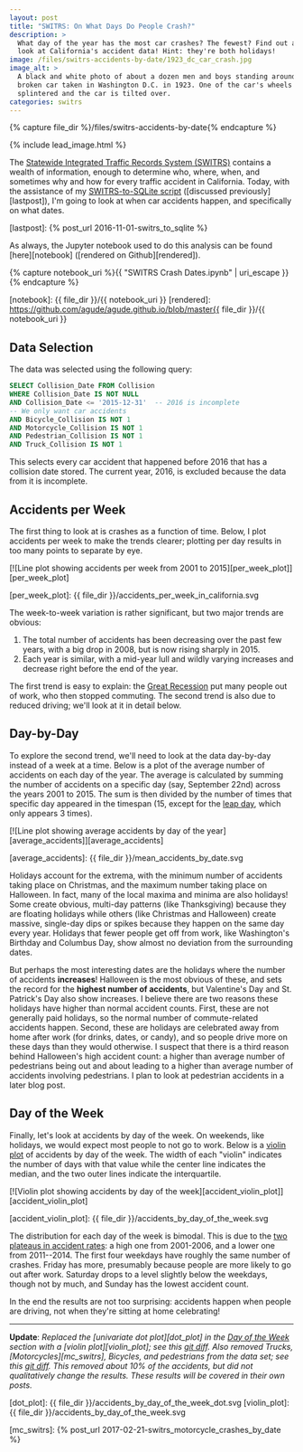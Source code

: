 ```yaml
---
layout: post
title: "SWITRS: On What Days Do People Crash?"
description: >
  What day of the year has the most car crashes? The fewest? Find out as I
  look at California's accident data! Hint: they're both holidays!
image: /files/switrs-accidents-by-date/1923_dc_car_crash.jpg
image_alt: >
  A black and white photo of about a dozen men and boys standing around a
  broken car taken in Washington D.C. in 1923. One of the car's wheels has
  splintered and the car is tilted over.
categories: switrs
---
```


{% capture file_dir %}/files/switrs-accidents-by-date{% endcapture %}

{% include lead_image.html %}

The [Statewide Integrated Traffic Records System (SWITRS)][switrs] contains a
wealth of information, enough to determine who, where, when, and sometimes why
and how for every traffic accident in California. Today, with the assistance
of my [SWITRS-to-SQLite script][s2s] ([discussed previously][lastpost]), I'm
going to look at when car accidents happen, and specifically on what dates.

[switrs]: http://iswitrs.chp.ca.gov/Reports/jsp/userLogin.jsp
[s2s]: https://github.com/agude/SWITRS-to-SQLite
[lastpost]: {% post_url 2016-11-01-switrs_to_sqlite %}

As always, the Jupyter notebook used to do this analysis can be found
[here][notebook] ([rendered on Github][rendered]).

{% capture notebook_uri %}{{ "SWITRS Crash Dates.ipynb" | uri_escape }}{% endcapture %}

[notebook]: {{ file_dir }}/{{ notebook_uri }}
[rendered]: https://github.com/agude/agude.github.io/blob/master{{ file_dir }}/{{ notebook_uri }}

## Data Selection

The data was selected using the following query:

```sql
SELECT Collision_Date FROM Collision
WHERE Collision_Date IS NOT NULL
AND Collision_Date <= '2015-12-31'  -- 2016 is incomplete
-- We only want car accidents
AND Bicycle_Collision IS NOT 1
AND Motorcycle_Collision IS NOT 1
AND Pedestrian_Collision IS NOT 1
AND Truck_Collision IS NOT 1

```

This selects every car accident that happened before 2016 that has a collision
date stored. The current year, 2016, is excluded because the data from it is
incomplete.

## Accidents per Week

The first thing to look at is crashes as a function of time. Below, I plot
accidents per week to make the trends clearer; plotting per day results in too
many points to separate by eye.

[![Line plot showing accidents per week from 2001 to
2015][per_week_plot]][per_week_plot]

[per_week_plot]: {{ file_dir }}/accidents_per_week_in_california.svg

The week-to-week variation is rather significant, but two major trends are
obvious:

1. The total number of accidents has been decreasing over the past few years,
   with a big drop in 2008, but is now rising sharply in 2015.
2. Each year is similar, with a mid-year lull and wildly varying
   increases and decrease right before the end of the year.

The first trend is easy to explain: the [Great Recession][gr] put many people
out of work, who then stopped commuting. The second trend is also due to
reduced driving; we'll look at it in detail below.

[gr]: https://en.wikipedia.org/wiki/Great_Recession

## Day-by-Day

To explore the second trend, we'll need to look at the data day-by-day instead
of a week at a time. Below is a plot of the average number of accidents on
each day of the year. The average is calculated by summing the number of
accidents on a specific day (say, September 22nd) across the years 2001 to
2015\. The sum is then divided by the number of times that specific day
appeared in the timespan (15, except for the [leap day][leapday], which only
appears 3 times).

[leapday]: https://en.wikipedia.org/wiki/February_29

[![Line plot showing average accidents by day of the
year][average_accidents]][average_accidents]

[average_accidents]: {{ file_dir }}/mean_accidents_by_date.svg

Holidays account for the extrema, with the minimum number of accidents taking
place on Christmas, and the maximum number taking place on Halloween. In fact,
many of the local maxima and minima are also holidays! Some create obvious,
multi-day patterns (like Thanksgiving) because they are floating holidays
while others (like Christmas and Halloween) create massive, single-day dips or
spikes because they happen on the same day every year. Holidays that fewer
people get off from work, like Washington's Birthday and Columbus Day, show
almost no deviation from the surrounding dates.

But perhaps the most interesting dates are the holidays where the number of
accidents **increases**! Halloween is the most obvious of these, and sets the
record for the **highest number of accidents**, but Valentine's Day and St.
Patrick's Day also show increases. I believe there are two reasons these
holidays have higher than normal accident counts. First, these are not
generally paid holidays, so the normal number of commute-related accidents
happen. Second, these are holidays are celebrated away from home after work
(for drinks, dates, or candy), and so people drive more on these days than
they would otherwise. I suspect that there is a third reason behind
Halloween's high accident count: a higher than average number of pedestrians
being out and about leading to a higher than average number of accidents
involving pedestrians. I plan to look at pedestrian accidents in a later blog
post.

## Day of the Week

Finally, let's look at accidents by day of the week. On weekends, like
holidays, we would expect most people to not go to work. Below is a [violin
plot][violin] of accidents by day of the week. The width of each "violin"
indicates the number of days with that value while the center line indicates
the median, and the two outer lines indicate the interquartile.

[violin]: https://en.wikipedia.org/wiki/Violin_plot

[![Violin plot showing accidents by day of the
week][accident_violin_plot]][accident_violin_plot]

[accident_violin_plot]: {{ file_dir }}/accidents_by_day_of_the_week.svg

The distribution for each day of the week is bimodal. This is due to the [two
plateaus in accident rates][apw]: a high one from 2001-2006, and a lower one
from 2011--2014. The first four weekdays have roughly the same number of
crashes. Friday has more, presumably because people are more likely to go out
after work. Saturday drops to a level slightly below the weekdays, though not
by much, and Sunday has the lowest accident count.

[apw]: #accidents-per-week

In the end the results are not too surprising: accidents happen when people
are driving, not when they're sitting at home celebrating!

---

**Update**: _Replaced the [univariate dot plot][dot_plot] in the [Day of the
Week][dow] section with a [violin plot][violin_plot]; see this [git
diff][changes_1]. Also removed Trucks, [Motorcycles][mc_switrs], Bicycles, and
pedestrians from the data set; see this [git diff][changes_2]. This removed
about 10% of the accidents, but did not qualitatively change the results.
These results will be covered in their own posts._

[dot_plot]: {{ file_dir }}/accidents_by_day_of_the_week_dot.svg
[violin_plot]: {{ file_dir }}/accidents_by_day_of_the_week.svg

[dow]: #day-of-the-week
[mc_switrs]: {% post_url 2017-02-21-switrs_motorcycle_crashes_by_date %}

[changes_1]: https://github.com/agude/agude.github.io/commit/d03b7b23535fcc80155fdd50fa2838a739484659#diff-773b58bce0ad600cf854e41c88b640cc
[changes_2]: https://github.com/agude/agude.github.io/commit/677643568d459cb58684416759e4dc86d7110476#diff-773b58bce0ad600cf854e41c88b640cc
